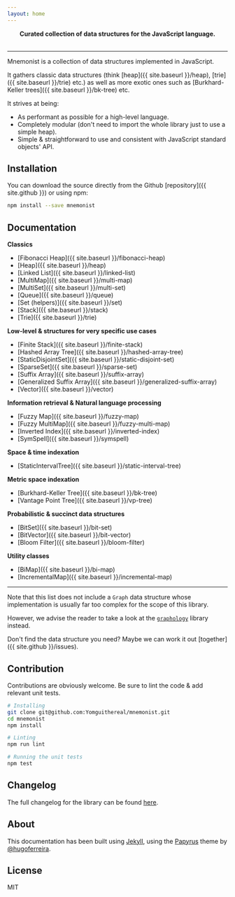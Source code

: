 ```yaml
---
layout: home
---
```


<p align="center">
  <strong>
    Curated collection of data structures for the JavaScript language.
  </strong>
  <br>
  <br>
</p>

---

Mnemonist is a collection of data structures implemented in JavaScript.

It gathers classic data structures (think [heap]({{ site.baseurl }}/heap), [trie]({{ site.baseurl }}/trie) etc.) as well as more exotic ones such as [Burkhard-Keller trees]({{ site.baseurl }}/bk-tree) etc.

It strives at being:

* As performant as possible for a high-level language.
* Completely modular (don't need to import the whole library just to use a simple heap).
* Simple & straightforward to use and consistent with JavaScript standard objects' API.

## Installation

You can download the source directly from the Github [repository]({{ site.github }}) or using npm:

```bash
npm install --save mnemonist
```

## Documentation

**Classics**

* [Fibonacci Heap]({{ site.baseurl }}/fibonacci-heap)
* [Heap]({{ site.baseurl }}/heap)
* [Linked List]({{ site.baseurl }}/linked-list)
* [MultiMap]({{ site.baseurl }}/multi-map)
* [MultiSet]({{ site.baseurl }}/multi-set)
* [Queue]({{ site.baseurl }}/queue)
* [Set (helpers)]({{ site.baseurl }}/set)
* [Stack]({{ site.baseurl }}/stack)
* [Trie]({{ site.baseurl }}/trie)

**Low-level & structures for very specific use cases**

* [Finite Stack]({{ site.baseurl }}/finite-stack)
* [Hashed Array Tree]({{ site.baseurl }}/hashed-array-tree)
* [StaticDisjointSet]({{ site.baseurl }}/static-disjoint-set)
* [SparseSet]({{ site.baseurl }}/sparse-set)
* [Suffix Array]({{ site.baseurl }}/suffix-array)
* [Generalized Suffix Array]({{ site.baseurl }}/generalized-suffix-array)
* [Vector]({{ site.baseurl }}/vector)

**Information retrieval & Natural language processing**

* [Fuzzy Map]({{ site.baseurl }}/fuzzy-map)
* [Fuzzy MultiMap]({{ site.baseurl }}/fuzzy-multi-map)
* [Inverted Index]({{ site.baseurl }}/inverted-index)
* [SymSpell]({{ site.baseurl }}/symspell)

**Space & time indexation**

* [StaticIntervalTree]({{ site.baseurl }}/static-interval-tree)

**Metric space indexation**

* [Burkhard-Keller Tree]({{ site.baseurl }}/bk-tree)
* [Vantage Point Tree]({{ site.baseurl }}/vp-tree)

**Probabilistic & succinct data structures**

* [BitSet]({{ site.baseurl }}/bit-set)
* [BitVector]({{ site.baseurl }}/bit-vector)
* [Bloom Filter]({{ site.baseurl }}/bloom-filter)

**Utility classes**

* [BiMap]({{ site.baseurl }}/bi-map)
* [IncrementalMap]({{ site.baseurl }}/incremental-map)

---

Note that this list does not include a `Graph` data structure whose implementation is usually far too complex for the scope of this library.

However, we advise the reader to take a look at the [`graphology`](https://graphology.github.io/) library instead.

Don't find the data structure you need? Maybe we can work it out [together]({{ site.github }}/issues).

## Contribution

Contributions are obviously welcome. Be sure to lint the code & add relevant unit tests.

```bash
# Installing
git clone git@github.com:Yomguithereal/mnemonist.git
cd mnemonist
npm install

# Linting
npm run lint

# Running the unit tests
npm test
```

## Changelog

The full changelog for the library can be found [here](https://github.com/Yomguithereal/mnemonist/blob/master/CHANGELOG.md#changelog).

## About

This documentation has been built using [Jekyll](https://jekyllrb.com/), using the [Papyrus](https://github.com/hugoferreira/papyrus-theme) theme by [@hugoferreira](https://github.com/hugoferreira).

## License

MIT
